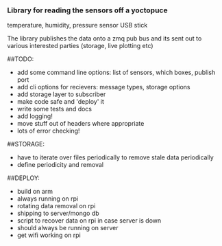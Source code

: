 ### Library for reading the sensors off a yoctopuce
temperature, humidity, pressure sensor USB stick

The library publishes the data onto a zmq pub bus
and its sent out to various interested parties (storage, live plotting etc)

##TODO:

* add some command line options: list of sensors, which boxes, publish port
* add cli options for recievers: message types, storage options
* add storage layer to subscriber
* make code safe and 'deploy' it
* write some tests and docs
* add logging!
* move stuff out of headers where appropriate
* lots of error checking!


##STORAGE:

* have to iterate over files periodically to remove stale data periodically
* define periodicity and removal

##DEPLOY:

* build on arm
* always running on rpi
* rotating data removal on rpi
* shipping to server/mongo db
* script to recover data on rpi in case server is down
* should always be running on server
* get wifi working on rpi
